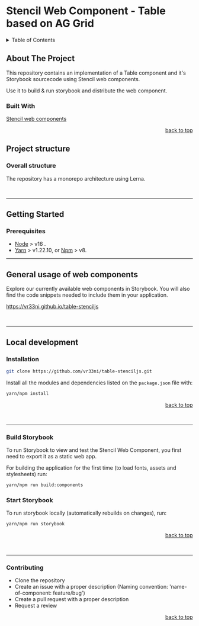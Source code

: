 # Stencil Web Component - Table based on AG Grid


<!-- TABLE OF CONTENTS -->
<details id="tableContent">
  <summary>Table of Contents</summary>
  <ol>
    <li>
      <a href="#about-the-project">About The Project</a>
      <ul>
        <li><a href="#built-with">Built With</a></li>
      </ul>
    </li>
    <li><a href="#project-structure">Project structure</a></li>
    <li>
      <a href="#getting-started">Getting Started</a>
      <ul>
        <li><a href="#prerequisites">Prerequisites</a></li>
        <li><a href="#installation">Installation</a><li>
      </ul>
    </li>
    <li><a href="#usage-of-components">Usage</a></li>
    <li><a href="#local-development">Local development</a></li>
    <li><a href="#contributing">Contributing</a></li>
    <li><a href="#contact">Contact</a></li>
  </ol>
</details>

<!-- ABOUT THE PROJECT -->
## About The Project

This repository contains an implementation of a Table component and it's Storybook sourcecode using Stencil web components.

Use it to build & run storybook and distribute the web component.

### Built With

[Stencil web components][Stencil-url]


<p align="right"><a href="#tableContent">back to top</a></p>


## Project structure 

### Overall structure

The repository has a monorepo architecture using Lerna.

 <br>

---

<!-- GETTING STARTED -->
## Getting Started

### Prerequisites

- [Node](https://nodejs.org/en/) > v16 .
- [Yarn](https://classic.yarnpkg.com/en/) > v1.22.10, or [Npm](https://www.npmjs.com/) > v8.


---

## General usage of web components

Explore our currently available web components in Storybook. You will also find the code snippets needed to include them in your application.

https://vr33ni.github.io/table-stenciljs

 <br>

---

## Local development

### Installation

```bash
git clone https://github.com/vr33ni/table-stenciljs.git
```

Install all the modules and dependencies listed on the ```package.json``` file with:

```bash
yarn/npm install
```

<p align="right"><a href="#tableContent">back to top</a></p>

 <br>

---

### Build Storybook

To run Storybook to view and test the Stencil Web Component, you first need to export it as a static web app.

For building the application for the first time (to load fonts, assets and stylesheets) run:

```bash
yarn/npm run build:components
```

### Start Storybook

To run storybook locally (automatically rebuilds on changes), run:

```bash
yarn/npm run storybook
```


<p align="right"><a href="#tableContent">back to top</a></p>

 <br>

---

### Contributing

+ Clone the repository
+ Create an issue with a proper description (Naming convention: 'name-of-component: feature/bug')
+ Create a pull request with a proper description 
+ Request a review 


<p align="right"><a href="#tableContent">back to top</a></p>


<!-- MARKDOWN LINKS & IMAGES -->
<!-- https://www.markdownguide.org/basic-syntax/#reference-style-links -->
[contributors-shield]: https://img.shields.io/github/contributors/othneildrew/Best-README-Template.svg?style=for-the-badge
[contributors-url]: https://github.com/othneildrew/Best-README-Template/graphs/contributors
[forks-shield]: https://img.shields.io/github/forks/othneildrew/Best-README-Template.svg?style=for-the-badge
[forks-url]: https://github.com/othneildrew/Best-README-Template/network/members
[stars-shield]: https://img.shields.io/github/stars/othneildrew/Best-README-Template.svg?style=for-the-badge
[stars-url]: https://github.com/othneildrew/Best-README-Template/stargazers
[issues-shield]: https://img.shields.io/github/issues/othneildrew/Best-README-Template.svg?style=for-the-badge
[issues-url]: https://github.com/othneildrew/Best-README-Template/issues
[license-shield]: https://img.shields.io/github/license/othneildrew/Best-README-Template.svg?style=for-the-badge
[license-url]: https://github.com/othneildrew/Best-README-Template/blob/master/LICENSE.txt
[linkedin-shield]: https://img.shields.io/badge/-LinkedIn-black.svg?style=for-the-badge&logo=linkedin&colorB=555
[linkedin-url]: https://linkedin.com/in/othneildrew
[product-screenshot]: images/screenshot.png
[Stencil-url]: https://stenciljs.com/
